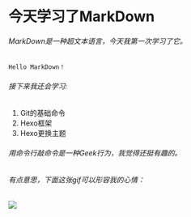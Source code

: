 # 今天学习了MarkDown
###### MarkDown是一种超文本语言，今天我第一次学习了它。
```Hello MarkDown！```
###### 接下来我还会学习:
1. Git的基础命令
1. Hexo框架
1. Hexo更换主题
###### 用命令行敲命令是一种Geek行为，我觉得还挺有趣的。
###### 有点意思，下面这张gif可以形容我的心情：
![](https://qgt-style.oss-cn-hangzhou.aliyuncs.com/newcoursep4/g1/g1-2-2/tenor.gif)
